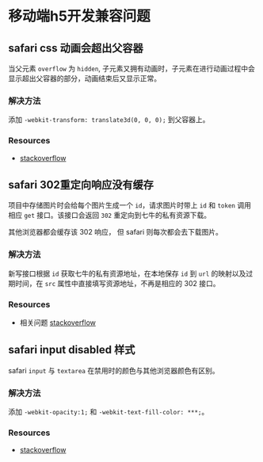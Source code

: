 # 移动端h5开发兼容问题

## safari css 动画会超出父容器

当父元素 `overflow` 为 `hidden`, 子元素又拥有动画时，子元素在进行动画过程中会显示超出父容器的部分，动画结束后又显示正常。

### 解决方法

添加 `-webkit-transform: translate3d(0, 0, 0);` 到父容器上。

### Resources

- [stackoverflow](https://stackoverflow.com/questions/48470833/overflow-not-hidden-while-css-animation-in-safari)

## safari 302重定向响应没有缓存

项目中存储图片时会给每个图片生成一个 `id`，请求图片时带上 `id` 和 `token` 调用相应 `get` 接口。该接口会返回 `302` 重定向到七牛的私有资源下载。

其他浏览器都会缓存该 302 响应， 但 safari 则每次都会去下载图片。

### 解决方法

新写接口根据 `id` 获取七牛的私有资源地址，在本地保存 `id` 到 `url` 的映射以及过期时间，在 `src` 属性中直接填写资源地址，不再是相应的 302 接口。

### Resources

- 相关问题 [stackoverflow](https://stackoverflow.com/questions/54445079/how-to-enable-safari-browser-caching-for-urls-which-are-302-redirects)

## safari input disabled 样式

safari `input` 与 `textarea` 在禁用时的颜色与其他浏览器颜色有区别。

### 解决方法

添加 `-webkit-opacity:1;` 和 `-webkit-text-fill-color: ***;`。

### Resources

- [stackoverflow](https://stackoverflow.com/questions/262158/disabled-input-text-color)